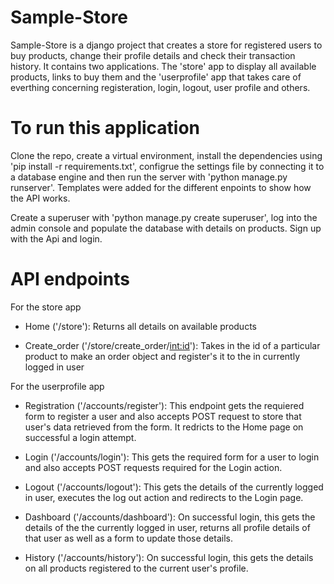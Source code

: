 # Sample-Store
Sample-Store is a django project that creates a store for registered users to buy products, change their profile details and check their transaction history. It contains two applications. The 'store' app to display all available products, links to buy them and the 'userprofile' app that takes care of everthing concerning registeration, login, logout, user profile and others.      

# To run this application
Clone the repo, create a virtual environment, install the dependencies using 'pip install -r requirements.txt', configrue the settings file by connecting it to a database engine and then run the server with 'python manage.py runserver'. Templates were added for the different enpoints to show how the API works. 

Create a superuser with 'python manage.py create superuser', log into the admin console and populate the database with details on products. Sign up with the Api and login. 

# API endpoints
For the store app
- Home ('/store'):
  Returns all details on available products
  
- Create_order ('/store/create_order/<int:id>'):
  Takes in the id of a particular product to make an order object and register's it to the in currently logged in user 
  
For the userprofile app
- Registration ('/accounts/register'):
  This endpoint gets the requiered form to register a user and also accepts POST request to store that user's data retrieved from the form. It redricts to the Home page   on successful a login attempt.
  
- Login ('/accounts/login'):
  This gets the required form for a user to login and also accepts POST requests required for the Login action.
  
- Logout ('/accounts/logout'):
  This gets the details of the currently logged in user, executes the log out action and redirects to the Login page.
  
- Dashboard ('/accounts/dashboard'):
  On successful login, this gets the details of the the currently logged in user, returns all profile details of that user as well as a form to update those details.
  
- History ('/accounts/history'):
  On successful login, this gets the details on all products registered to the current user's profile.
